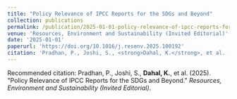 ```yaml
---
title: "Policy Relevance of IPCC Reports for the SDGs and Beyond"
collection: publications
permalink: /publication/2025-01-01-policy-relevance-of-ipcc-reports-for-the-sdgs-and-
venue: 'Resources, Environment and Sustainability (Invited Editorial)'
date: '2025-01-01'
paperurl: 'https://doi.org/10.1016/j.resenv.2025.100192'
citation: 'Pradhan, P., Joshi, S., <strong>Dahal, K.</strong>, et al. (2025). &quot;Policy Relevance of IPCC Reports for the SDGs and Beyond.&quot; <i>Resources, Environment and Sustainability (Invited Editorial)</i>.'
---
```


Recommended citation: Pradhan, P., Joshi, S., <strong>Dahal, K.</strong>, et al. (2025). &quot;Policy Relevance of IPCC Reports for the SDGs and Beyond.&quot; <i>Resources, Environment and Sustainability (Invited Editorial)</i>.

